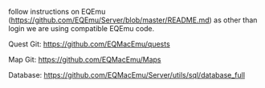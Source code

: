 follow instructions on EQEmu (https://github.com/EQEmu/Server/blob/master/README.md) as other than login we are using compatible EQEmu code.

Quest Git:
https://github.com/EQMacEmu/quests

Map Git:
https://github.com/EQMacEmu/Maps

Database:
https://github.com/EQMacEmu/Server/utils/sql/database_full
